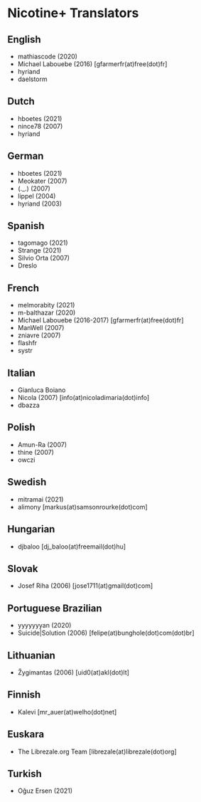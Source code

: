 # Nicotine+ Translators

## English
- mathiascode (2020)
- Michael Labouebe (2016) [gfarmerfr(at)free(dot)fr]
- hyriand
- daelstorm

## Dutch
- hboetes (2021)
- nince78 (2007)
- hyriand

## German
- hboetes (2021)
- Meokater (2007)
- (.\_.) (2007)
- lippel (2004)
- hyriand (2003)

## Spanish
- tagomago (2021)
- Strange (2021)
- Silvio Orta (2007)
- Dreslo

## French
- melmorabity (2021)
- m-balthazar (2020)
- Michael Labouebe (2016-2017) [gfarmerfr(at)free(dot)fr]
- ManWell (2007)
- zniavre (2007)
- flashfr
- systr

## Italian
- Gianluca Boiano
- Nicola (2007) [info(at)nicoladimaria(dot)info]
- dbazza

## Polish
- Amun-Ra (2007)
- thine (2007)
- owczi

## Swedish
- mitramai (2021)
- alimony [markus(at)samsonrourke(dot)com]

## Hungarian
- djbaloo [dj_baloo(at)freemail(dot)hu]

## Slovak
- Josef Riha (2006) [jose1711(at)gmail(dot)com]

## Portuguese Brazilian
- yyyyyyyan (2020)
- Suicide\|Solution (2006) [felipe(at)bunghole(dot)com(dot)br]

## Lithuanian
- Žygimantas (2006) [uid0(at)akl(dot)lt]

## Finnish
- Kalevi [mr_auer(at)welho(dot)net]

## Euskara
- The Librezale.org Team [librezale(at)librezale(dot)org]

## Turkish
- Oğuz Ersen (2021)
